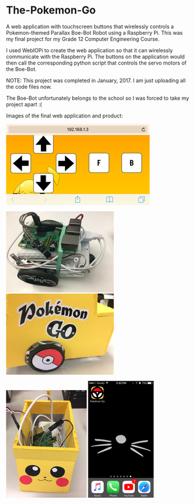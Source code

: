 # The-Pokemon-Go
A web application with touchscreen buttons that wirelessly controls a Pokemon-themed Parallax Boe-Bot Robot using a Raspberry Pi.
This was my final project for my Grade 12 Computer Engineering Course.

I used WebIOPi to create the web application so that it can wirelessly communicate with the Raspberry Pi. The buttons on the
application would then call the corresponding python script that controls the servo motors of the Boe-Bot. 

NOTE: This project was completed in January, 2017. I am just uploading all the code files now.

The Boe-Bot unfortunately belongs to the school so I was forced to take my project apart :(

Images of the final web application and product: 

![alt text](https://raw.githubusercontent.com/carrotdonut/The-Pokemon-Go/master/project_images/img5.jpg)

![alt text](https://raw.githubusercontent.com/carrotdonut/The-Pokemon-Go/master/project_images/img3.jpg)
![alt text](https://raw.githubusercontent.com/carrotdonut/The-Pokemon-Go/master/project_images/img1.jpg)

![alt text](https://raw.githubusercontent.com/carrotdonut/The-Pokemon-Go/master/project_images/img2.jpg)
![alt text](https://raw.githubusercontent.com/carrotdonut/The-Pokemon-Go/master/project_images/img4.png)





